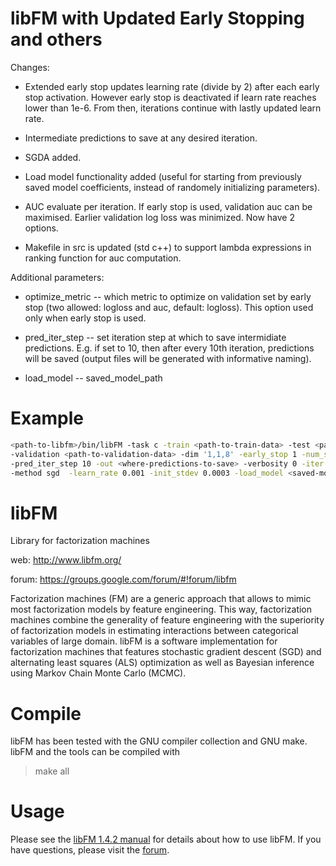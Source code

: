 libFM with Updated Early Stopping and others
=========================

Changes:

* Extended early stop updates learning rate (divide by 2) after each early stop activation. However early stop is deactivated if learn rate reaches lower than 1e-6. From then, iterations continue with lastly updated learn rate.

* Intermediate predictions to save at any desired iteration.

* SGDA added.

* Load model functionality added (useful for starting from previously saved model coefficients, instead of randomely initializing parameters).

* AUC evaluate per iteration. If early stop is used, validation auc can be maximised. Earlier validation log loss was minimized. Now have 2 options.

* Makefile in src is updated (std c++) to support lambda expressions in ranking function for auc computation.


Additional parameters:

* optimize_metric -- which metric to optimize on validation set by early stop (two allowed: logloss and auc, default: logloss). This option used only when early stop is used.

* pred_iter_step -- set iteration step at which to save intermidiate predictions. E.g. if set to 10, then after every 10th iteration, predictions will be saved (output files will be generated with informative naming).

* load_model -- saved_model_path


Example
=======

``` bash
<path-to-libfm>/bin/libFM -task c -train <path-to-train-data> -test <path-to-test-data>
-validation <path-to-validation-data> -dim '1,1,8' -early_stop 1 -num_stop 15 -optimize_metric auc 
-pred_iter_step 10 -out <where-predictions-to-save> -verbosity 0 -iter 100
-method sgd  -learn_rate 0.001 -init_stdev 0.0003 -load_model <saved-model-path>
```


libFM
=====

Library for factorization machines

web: http://www.libfm.org/

forum: https://groups.google.com/forum/#!forum/libfm

Factorization machines (FM) are a generic approach that allows to mimic most factorization models by feature engineering. This way, factorization machines combine the generality of feature engineering with the superiority of factorization models in estimating interactions between categorical variables of large domain. libFM is a software implementation for factorization machines that features stochastic gradient descent (SGD) and alternating least squares (ALS) optimization as well as Bayesian inference using Markov Chain Monte Carlo (MCMC).

Compile
=======
libFM has been tested with the GNU compiler collection and GNU make. libFM and the tools can be compiled with
> make all

Usage
=====
Please see the [libFM 1.4.2 manual](http://www.libfm.org/libfm-1.42.manual.pdf) for details about how to use libFM. If you have questions, please visit the [forum](https://groups.google.com/forum/#!forum/libfm).
